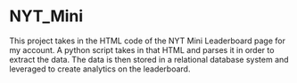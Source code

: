 # NYT_Mini

This project takes in the HTML code of the NYT Mini Leaderboard page for my account. A python script takes in that HTML and parses it in order to extract the data. The data is then stored in a relational database system and leveraged to create analytics on the leaderboard. 
